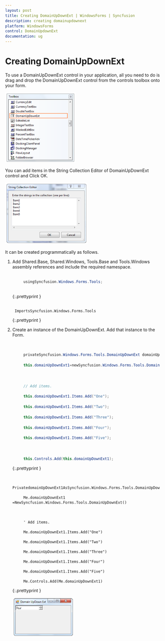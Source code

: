 ```yaml
---
layout: post
title: Creating DomainUpDownExt | WindowsForms | Syncfusion
description: creating domainupdownext
platform: WindowsForms
control: DomainUpdownExt 
documentation: ug
---
```

# Creating DomainUpDownExt


To use a DomainUpDownExt control in your application, all you need to do is drag and drop the DomainUpDownExt control from the controls toolbox onto your form.

![](DomainUpdownExt_images/Overview_img420.png)



You can add items in the String Collection Editor of DomainUpDownExt control and Click OK.

![](DomainUpdownExt_images/Overview_img421.png) 



It can be created programmatically as follows.

1. Add Shared.Base, Shared.Windows, Tools.Base and Tools.Windows assembly references and include the required namespace.

   ~~~ cs

		usingSyncfusion.Windows.Forms.Tools;
	
   ~~~
   {:.prettyprint }

   ~~~ vbnet
   
    ImportsSyncfusion.Windows.Forms.Tools

   ~~~
   {:.prettyprint }


2. Create an instance of the DomainUpDownExt. Add that instance to the Form.

   ~~~ cs


		privateSyncfusion.Windows.Forms.Tools.DomainUpDownExt domainUpDownExt1;

		this.domainUpDownExt1=newSyncfusion.Windows.Forms.Tools.DomainUpDownExt();



		// Add items.

		this.domainUpDownExt1.Items.Add("One");

		this.domainUpDownExt1.Items.Add("Two");

		this.domainUpDownExt1.Items.Add("Three");

		this.domainUpDownExt1.Items.Add("Four");

		this.domainUpDownExt1.Items.Add("Five");



		this.Controls.Add(this.domainUpDownExt1);

   ~~~
   {:.prettyprint }

   ~~~ vbnet
   
		PrivatedomainUpDownExt1AsSyncfusion.Windows.Forms.Tools.DomainUpDownExt

		Me.domainUpDownExt1 =NewSyncfusion.Windows.Forms.Tools.DomainUpDownExt()



		' Add items.

		Me.domainUpDownExt1.Items.Add("One")

		Me.domainUpDownExt1.Items.Add("Two")

		Me.domainUpDownExt1.Items.Add("Three")

		Me.domainUpDownExt1.Items.Add("Four")

		Me.domainUpDownExt1.Items.Add("Five")

		Me.Controls.Add(Me.domainUpDownExt1)

   ~~~
   {:.prettyprint }


   ![](DomainUpdownExt_images/Overview_img422.png)
   
            
